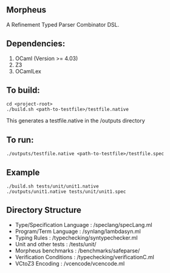 ## Morpheus
A Refinement Typed Parser Combinator DSL.


## Dependencies:
1. OCaml (Version >= 4.03)
2. Z3 
3. OCamlLex 

## To build:
```
cd <project-root>
./build.sh <path-to-testfile>/testfile.native
```
This generates a testfile.native in the <project-root>/outputs directory

## To run:
```
./outputs/testfile.native <path-to-testfile>/testfile.spec 
```
## Example
```
./build.sh tests/unit/unit1.native 
./outputs/unit1.native tests/unit/unit1.spec 

```

## Directory Structure
- Type/Specification Language : <project-root>/speclang/specLang.ml
- Program/Term Language       : <project-root>/synlang/lambdasyn.ml 
- Typing Rules 	              : <project-root>/typechecking/syntypechecker.ml
- Unit and other tests 		  : <project-root>/tests/unit/
- Morpheus benchmarks         : <project-root>/benchmarks/safeparse/<benchmakr> 
- Verification Conditions     : <project-root>/typechecking/verificationC.ml
- VCtoZ3 Encoding 	          : <project-root>/vcencode/vcencode.ml





